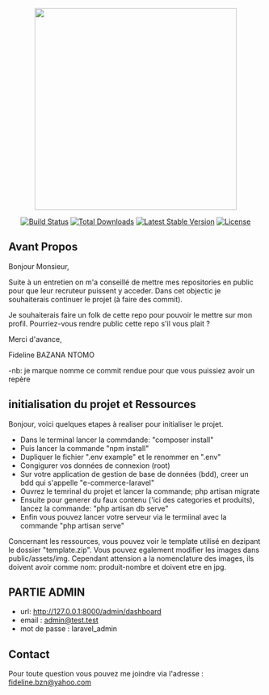 <p align="center"><a href="https://laravel.com" target="_blank"><img src="https://raw.githubusercontent.com/laravel/art/master/logo-lockup/5%20SVG/2%20CMYK/1%20Full%20Color/laravel-logolockup-cmyk-red.svg" width="400"></a></p>

<p align="center">
<a href="https://travis-ci.org/laravel/framework"><img src="https://travis-ci.org/laravel/framework.svg" alt="Build Status"></a>
<a href="https://packagist.org/packages/laravel/framework"><img src="https://img.shields.io/packagist/dt/laravel/framework" alt="Total Downloads"></a>
<a href="https://packagist.org/packages/laravel/framework"><img src="https://img.shields.io/packagist/v/laravel/framework" alt="Latest Stable Version"></a>
<a href="https://packagist.org/packages/laravel/framework"><img src="https://img.shields.io/packagist/l/laravel/framework" alt="License"></a>
</p>

##  Avant Propos

Bonjour Monsieur, 

Suite à un entretien on m'a conseillé de mettre mes repositories en public pour que leur recruteur puissent y acceder. Dans cet objectic je souhaiterais continuer le projet (à faire des commit).

Je souhaiterais faire un folk de cette repo pour pouvoir le mettre sur mon profil. Pourriez-vous rendre public cette repo s'il vous plait ?

Merci d'avance,

Fideline BAZANA NTOMO

-nb: je marque nomme ce commit rendue pour que vous puissiez avoir un repère

##  initialisation du projet et Ressources

Bonjour, voici quelques etapes à realiser pour initialiser le projet.

- Dans le terminal lancer la commdande: "composer install"
- Puis lancer la commande "npm install"
- Dupliquer le fichier ".env example" et le renommer en ".env"
- Congigurer vos données de connexion (root)
- Sur votre application de gestion de base de données (bdd), creer un bdd qui s'appelle "e-commerce-laravel"
- Ouvrez le temrinal du projet et lancer la commande; php artisan migrate
- Ensuite pour generer du faux contenu ('ici des categories et produits), lancez la commande: "php artisan db serve"
- Enfin vous pouvez lancer votre serveur via le termiinal avec la commande "php artisan serve"

Concernant les ressources, vous pouvez voir le template utilisé en dezipant le dossier "template.zip". Vous pouvez egalement modifier les images dans public/assets/img. Cependant attension a la nomenclature des images, ils doivent avoir comme nom: produit-nombre et doivent etre en jpg.

## PARTIE ADMIN

- url: http://127.0.0.1:8000/admin/dashboard
- email : admin@test.test
- mot de passe : laravel_admin


## Contact

Pour toute question vous pouvez me joindre via l'adresse : fideline.bzn@yahoo.com

